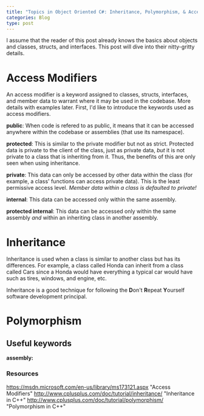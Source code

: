```yaml
---
title: "Topics in Object Oriented C#: Inheritance, Polymorphism, & Access Modifiers"
categories: Blog
type: post
---
```

I assume that the reader of this post already knows the basics about objects and classes, structs, and interfaces.
This post will dive into their nitty-gritty details.

# Access Modifiers
An access modifier is a keyword assigned to classes, structs, interfaces, and member data to warrant where it may be used in the codebase. More details with examples later. First, I'd like to introduce the keywords used as access modifiers.

**public**: When code is refered to as public, it means that it can be accessed anywhere within the codebase or assemblies (that use its namespace).

**protected**: This is similar to the private modifier but not as strict. Protected data is private to the client of the class, just as private data, *but* it is not private to a class that is inheriting from it. Thus, the benefits of this are only seen when using inheritance.

**private**: This data can only be accessed by other data within the class (for example, a class' functions can access private data). This is the least permissive access level. *Member data within a class is defaulted to private!*

**internal**: This data can be accessed only within the same assembly.

**protected internal**: This data can be accessed only within the same assembly *and* within an inheriting class in another assembly.

# Inheritance
Inheritance is used when a class is similar to another class but has its differences. For example, a class called Honda can inherit from a class called Cars since a Honda would have everything a typical car would have such as tires, windows, and engine, etc. 

Inheritance is a good technique for following the **D**on't **R**epeat **Y**ourself software development principal.

# Polymorphism

## Useful keywords
**assembly:** 

### Resources
https://msdn.microsoft.com/en-us/library/ms173121.aspx "Access Modifiers"
http://www.cplusplus.com/doc/tutorial/inheritance/ "Inheritance in C++"
http://www.cplusplus.com/doc/tutorial/polymorphism/ "Polymorphism in C++"

